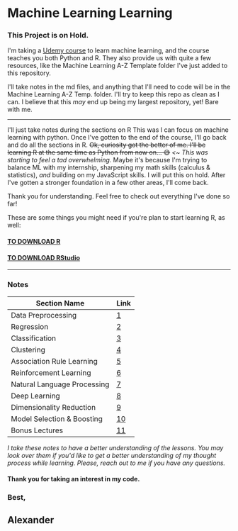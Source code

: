 # Machine Learning Learning

### This Project is on Hold.

I'm taking a [Udemy course](https://www.udemy.com/machinelearning/learn/v4/overview) to learn machine learning, and the course teaches you both Python and R. They also provide us with quite a few resources, like the Machine Learning A-Z Template folder I've just added to this repository.

I'll take notes in the md files, and anything that I'll need to code will be in the Machine Learning A-Z Temp. folder. I'll try to keep this repo as clean as I can. I believe that this _may_ end up being my largest repository, yet! Bare with me.

---

I'll just take notes during the sections on R This was I can focus on machine learning with python.
Once I've gotten to the end of the course, I'll go back and do all the sections in R.
~~Ok, curiosity got the better of me. I'll be learning R at the same time as Python from now on... 😅~~ _<~ This was starting to feel a tad overwhelming._ Maybe it's because I'm trying to balance ML with my internship, sharpening my math skills (calculus & statistics), _and_ building on my JavaScript skills. I will put this on hold. After I've gotten a stronger foundation in a few other areas, I'll come back.

Thank you for understanding. Feel free to check out everything I've done so far!

These are some things you might need if you're plan to start learning R, as well:

#### [TO DOWNLOAD R](https://cran.r-project.org/)

#### [TO DOWNLOAD RStudio](https://www.rstudio.com/)

---

### Notes

| Section Name                | Link                                                                                         |
| --------------------------- | -------------------------------------------------------------------------------------------- |
| Data Preprocessing          | [1](https://github.com/Lexscher/Machine_Learning/blob/master/Data-Preprocessing.md)          |
| Regression                  | [2](https://github.com/Lexscher/Machine_Learning/blob/master/Regression.md)                  |
| Classification              | [3](https://github.com/Lexscher/Machine_Learning/blob/master/Classification.md)              |
| Clustering                  | [4](https://github.com/Lexscher/Machine_Learning/blob/master/Clustering.md)                  |
| Association Rule Learning   | [5](https://github.com/Lexscher/Machine_Learning/blob/master/Association-Rule-Learning.md)   |
| Reinforcement Learning      | [6](https://github.com/Lexscher/Machine_Learning/blob/master/Reinforcement-Learning.md)      |
| Natural Language Processing | [7](https://github.com/Lexscher/Machine_Learning/blob/master/Natural-Language-Processing.md) |
| Deep Learning               | [8](https://github.com/Lexscher/Machine_Learning/blob/master/Deep-Learning.md)               |
| Dimensionality Reduction    | [9](https://github.com/Lexscher/Machine_Learning/blob/master/Dimensionality-Reduction.md)    |
| Model Selection & Boosting  | [10](https://github.com/Lexscher/Machine_Learning/blob/master/Model-Selection-Boosting.md)   |
| Bonus Lectures              | [11](https://github.com/Lexscher/Machine_Learning/blob/master/Bonus-Lectures.md)             |

_I take these notes to have a better understanding of the lessons. You may look over them if you'd like to get a better understanding of my thought process while learning.
Please, reach out to me if you have any questions._

#### Thank you for taking an interest in my code.

### Best,

## Alexander
